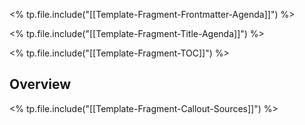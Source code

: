 <% tp.file.include("[[Template-Fragment-Frontmatter-Agenda]]") %>

<% tp.file.include("[[Template-Fragment-Title-Agenda]]") %>

<% tp.file.include("[[Template-Fragment-TOC]]") %>

## Overview

<% tp.file.include("[[Template-Fragment-Callout-Sources]]") %>